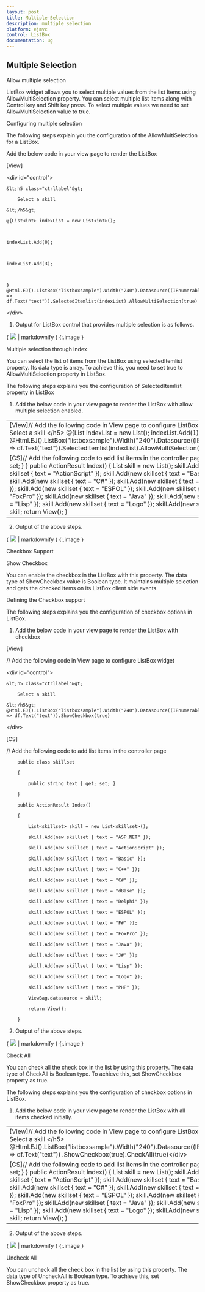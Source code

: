 ```yaml
---
layout: post
title: Multiple-Selection
description: multiple selection
platform: ejmvc
control: ListBox
documentation: ug
---
```


## Multiple Selection

Allow multiple selection

ListBox widget allows you to select multiple values from the list Items using AllowMultiSelection property. You can select multiple list items along with Control key and Shift key press. To select multiple values we need to set AllowMultiSelection value to true.

Configuring multiple selection

The following steps explain you the configuration of the AllowMultiSelection for a ListBox.

Add the below code in your view page to render the ListBox



[View]

&lt;div id="control"&gt;

    &lt;h5 class="ctrllabel"&gt;

        Select a skill

    &lt;/h5&gt;

    @{List<int> indexList = new List<int>();



    indexList.Add(0);



    indexList.Add(3);



    }       @Html.EJ().ListBox("listboxsample").Width("240").Datasource((IEnumerable<skillset>)ViewBag.datasource).ListBoxFields(df => df.Text("text")).SelectedItemlist(indexList).AllowMultiSelection(true)

&lt;/div&gt;







1. Output for ListBox control that provides multiple selection is as follows.


{ ![](Multiple-Selection_images/Multiple-Selection_img1.png) | markdownify }
{:.image }


Multiple selection through index 

You can select the list of items from the ListBox using selectedItemlist property. Its data type is array. To achieve this, you need to set true to AllowMultiSelection property in ListBox. 

The following steps explains you the configuration of SelectedItemlist property in ListBox

1. Add the below code in your view page to render the ListBox with allow multiple selection enabled.



<table>
<tr>
<td>
[View]// Add the following code in View page to configure ListBox widget&lt;div id="control"&gt;    &lt;h5 class="ctrllabel"&gt;        Select a skill    &lt;/h5&gt;    @{List<int> indexList = new List<int>();    indexList.Add(1);    indexList.Add(4);    }       @Html.EJ().ListBox("listboxsample").Width("240").Datasource((IEnumerable<skillset>)ViewBag.datasource).ListBoxFields(df => df.Text("text")).SelectedItemlist(indexList).AllowMultiSelection(true)&lt;/div&gt;</td></tr>
<tr>
<td>
[CS]// Add the following code to add list items in the controller page        public class skillset        {            public string text { get; set; }        }        public ActionResult Index()        {            List<skillset> skill = new List<skillset>();            skill.Add(new skillset { text = "ASP.NET" });            skill.Add(new skillset { text = "ActionScript" });            skill.Add(new skillset { text = "Basic" });            skill.Add(new skillset { text = "C++" });            skill.Add(new skillset { text = "C#" });            skill.Add(new skillset { text = "dBase" });            skill.Add(new skillset { text = "Delphi" });            skill.Add(new skillset { text = "ESPOL" });            skill.Add(new skillset { text = "F#" });            skill.Add(new skillset { text = "FoxPro" });            skill.Add(new skillset { text = "Java" });            skill.Add(new skillset { text = "J#" });            skill.Add(new skillset { text = "Lisp" });            skill.Add(new skillset { text = "Logo" });            skill.Add(new skillset { text = "PHP" });            ViewBag.datasource = skill;            return View();        }</td></tr>
</table>




2. Output of the above steps.


{ ![](Multiple-Selection_images/Multiple-Selection_img2.png) | markdownify }
{:.image }


Checkbox Support

Show Checkbox 

You can enable the checkbox in the ListBox with this property. The data type of ShowCheckbox value is Boolean type. It maintains multiple selection and gets the checked items on its ListBox client side events.  

Defining the Checkbox support

The following steps explains you the configuration of checkbox options in ListBox.

1. Add the below code in your view page to render the ListBox with checkbox



[View]

// Add the following code in View page to configure ListBox widget

&lt;div id="control"&gt;

    &lt;h5 class="ctrllabel"&gt;

        Select a skill

    &lt;/h5&gt;    @Html.EJ().ListBox("listboxsample").Width("240").Datasource((IEnumerable<ug_listbox.controllers.skillset>)ViewBag.datasource).ListBoxFields(df => df.Text("text")).ShowCheckbox(true)

&lt;/div&gt;

[CS]

// Add the following code to add list items in the controller page

        public class skillset

        {

            public string text { get; set; }

        }

        public ActionResult Index()

        {

            List<skillset> skill = new List<skillset>();

            skill.Add(new skillset { text = "ASP.NET" });

            skill.Add(new skillset { text = "ActionScript" });

            skill.Add(new skillset { text = "Basic" });

            skill.Add(new skillset { text = "C++" });

            skill.Add(new skillset { text = "C#" });

            skill.Add(new skillset { text = "dBase" });

            skill.Add(new skillset { text = "Delphi" });

            skill.Add(new skillset { text = "ESPOL" });

            skill.Add(new skillset { text = "F#" });

            skill.Add(new skillset { text = "FoxPro" });

            skill.Add(new skillset { text = "Java" });

            skill.Add(new skillset { text = "J#" });

            skill.Add(new skillset { text = "Lisp" });

            skill.Add(new skillset { text = "Logo" });

            skill.Add(new skillset { text = "PHP" });

            ViewBag.datasource = skill;

            return View();

        }





2. Output of the above steps.



{ ![](Multiple-Selection_images/Multiple-Selection_img3.png) | markdownify }
{:.image }


Check All 

You can check all the check box in the list by using this property. The data type of CheckAll is Boolean type. To achieve this, set ShowCheckbox property as true.

The following steps explains you the configuration of checkbox options in ListBox.

1. Add the below code in your view page to render the ListBox with all items checked initially.



<table>
<tr>
<td>
[View]// Add the following code in View page to configure ListBox widget&lt;div id="control"&gt;    &lt;h5 class="ctrllabel"&gt;        Select a skill    &lt;/h5&gt;    @Html.EJ().ListBox("listboxsample").Width("240").Datasource((IEnumerable<ug_listbox.controllers.skillset>)ViewBag.datasource).ListBoxFields(df => df.Text("text")) .ShowCheckbox(true).CheckAll(true)&lt;/div&gt;</td></tr>
<tr>
<td>
[CS]// Add the following code to add list items in the controller page        public class skillset        {            public string text { get; set; }        }        public ActionResult Index()        {            List<skillset> skill = new List<skillset>();            skill.Add(new skillset { text = "ASP.NET" });            skill.Add(new skillset { text = "ActionScript" });            skill.Add(new skillset { text = "Basic" });            skill.Add(new skillset { text = "C++" });            skill.Add(new skillset { text = "C#" });            skill.Add(new skillset { text = "dBase" });            skill.Add(new skillset { text = "Delphi" });            skill.Add(new skillset { text = "ESPOL" });            skill.Add(new skillset { text = "F#" });            skill.Add(new skillset { text = "FoxPro" });            skill.Add(new skillset { text = "Java" });            skill.Add(new skillset { text = "J#" });            skill.Add(new skillset { text = "Lisp" });            skill.Add(new skillset { text = "Logo" });            skill.Add(new skillset { text = "PHP" });            ViewBag.datasource = skill;            return View();        }</td></tr>
</table>




2. Output of the above steps.



{ ![](Multiple-Selection_images/Multiple-Selection_img4.png) | markdownify }
{:.image }


Uncheck All

You can uncheck all the check box in the list by using this property. The data type of UncheckAll is Boolean type. To achieve this, set ShowCheckbox property as true.

